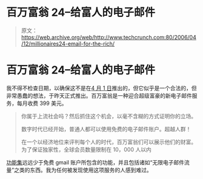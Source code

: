 # 百万富翁 24–给富人的电子邮件

> 原文：<https://web.archive.org/web/http://www.techcrunch.com:80/2006/04/12/millionaires24-email-for-the-rich/>

# 百万富翁 24–给富人的电子邮件

 [](https://web.archive.org/web/20220810105816/http://www.millionaires24.com/) 我不得不检查日期，以确保这不是在[4 月 1 日](https://web.archive.org/web/20220810105816/http://www.beta.techcrunch.com/2006/04/01/stealth-startup-goop-to-launch/)推出的，但它似乎是一个合法的，但非常愚蠢的想法，于昨天正式推出。百万富翁是一种迎合超级富豪的新电子邮件服务，每月收费 399 美元。

> 你属于上流社会吗？然后抓住这个机会，以毫不含糊的方式证明你的立场。
> 
> 数字时代已经开始，普通人都可以使用免费的电子邮件账户。超越人群！
> 
> 在一个以经济地位来评判每个人的时代，百万富翁们可以展示他们的财富。为了保证独家性，全球会员数量限制在 10，000 人以内

[功能集](https://web.archive.org/web/20220810105816/http://www.millionaires24.com/features.html)远远少于免费 gmail 账户所包含的功能，并且包括诸如“无限电子邮件流量”之类的东西。我为任何被发现使用这项服务的人感到难过。
